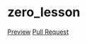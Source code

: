 # zero_lesson
[Preview]( https://rmnkk.github.io/zero_lesson/)
[Pull Request](https://github.com/rmnkk/zero_lesson/pull/1/files)